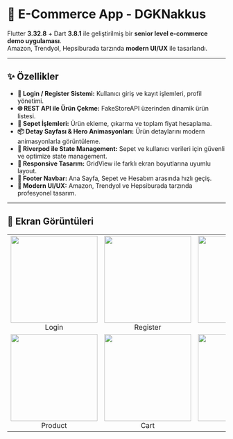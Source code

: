 # 🚀 E-Commerce App - DGKNakkus

Flutter **3.32.8** + Dart **3.8.1** ile geliştirilmiş bir **senior level e-commerce demo uygulaması**.  
Amazon, Trendyol, Hepsiburada tarzında **modern UI/UX** ile tasarlandı.  

---

## ✨ Özellikler

- **🔑 Login / Register Sistemi:** Kullanıcı giriş ve kayıt işlemleri, profil yönetimi.  
- **🌐 REST API ile Ürün Çekme:** FakeStoreAPI üzerinden dinamik ürün listesi.  
- **🛒 Sepet İşlemleri:** Ürün ekleme, çıkarma ve toplam fiyat hesaplama.  
- **📦 Detay Sayfası & Hero Animasyonları:** Ürün detaylarını modern animasyonlarla görüntüleme.  
- **🧩 Riverpod ile State Management:** Sepet ve kullanıcı verileri için güvenli ve optimize state management.  
- **📱 Responsive Tasarım:** GridView ile farklı ekran boyutlarına uyumlu layout.  
- **📌 Footer Navbar:** Ana Sayfa, Sepet ve Hesabım arasında hızlı geçiş.  
- **🎨 Modern UI/UX:** Amazon, Trendyol ve Hepsiburada tarzında profesyonel tasarım.

---

## 📸 Ekran Görüntüleri

<table>
  <tr>
    <td align="center">
      <img src="ecommerceapp_dgknakkus/assets/screenshots/login.png" width="200px" />
      <br>Login
    </td>
    <td align="center">
      <img src="ecommerceapp_dgknakkus/assets/screenshots/register.png" width="200px" />
      <br>Register
    </td>
    <td align="center">
      <img src="ecommerceapp_dgknakkus/assets/screenshots/home.png" width="200px" />
      <br>Home
    </td>
  </tr>
  <tr>
    <td align="center">
      <img src="ecommerceapp_dgknakkus/assets/screenshots/productpage.png" width="200px" />
      <br>Product
    </td>
    <td align="center">
      <img src="ecommerceapp_dgknakkus/assets/screenshots/cart.png" width="200px" />
      <br>Cart
    </td>
    <td align="center">
      <img src="ecommerceapp_dgknakkus/assets/screenshots/account.png" width="200px" />
      <br>Account
    </td>
  </tr>
</table>
